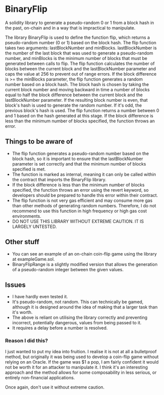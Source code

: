 # BinaryFlip

A solidity library to generate a pseudo-random 0 or 1 from a block hash in the past, on-chain and in a way that is impractical to manipulate.


The library BinaryFlip is used to define the function flip, which returns a pseudo-random number (0 or 1) based on the block hash.
The flip function takes two arguments: lastBlockNumber and minBlocks. lastBlockNumber is the number of the last block that was used to generate a pseudo-random number, and minBlocks is the minimum number of blocks that must be generated between calls to flip.
The flip function calculates the number of blocks between the current block and the lastBlockNumber parameter and caps the value at 256 to prevent out of range errors.
If the block difference is >= the minBlocks parameter, the flip function generates a random number based on a block hash. The block hash is chosen by taking the current block number and moving backward in time a number of blocks equal to half the block difference between the current block and the lastBlockNumber parameter. If the resulting block number is even, that block's hash is used to generate the random number. If it's odd, the previous block's hash is used.
The flip function returns a number between 0 and 1 based on the hash generated at this stage.
If the block difference is less than the minimum number of blocks specified, the function throws an error.

## Things to be aware of 
- The flip function generates a pseudo-random number based on the block hash, so it is important to ensure that the lastBlockNumber parameter is set correctly and that the minimum number of blocks specified is met.
- The function is marked as internal, meaning it can only be called within the contract that imports the BinaryFlip library.
- If the block difference is less than the minimum number of blocks specified, the function throws an error using the revert keyword, so developers should be prepared to handle this error within their contract.
- The flip function is not very gas efficient and may consume more gas than other methods of generating random numbers. Therefore, I do not recommend to use this function in high frequency or high gas cost environments.
- DO NOT USE THIS LIBRARY WITHOUT EXTREME CAUTION. IT IS LARGELY UNTESTED.

## Other stuff

- You can see an example of an on-chain coin-flip game using the library at exampleGame.sol.
- BinaryFlipRange is a slightly modified version that allows the generation of a pseudo-random integer between the given values.

## Issues

- I have hardly even tested it.
- It's pseudo-random, not random. This can technically be gamed, although it is designed around the idea of making that a larger task than it's worth.
- The above is reliant on utilising the library correctly and preventing incorrect, potentially dangerous, values from being passed to it.
- It requires a delay before a number is resolved.

### Reason I did this?

I just wanted to put my idea into fruition. I realise it is not at all a bulletproof method, but originally it was being used to develop a coin-flip game without relying on an Oracle. If the game was $1 a pop, I am fairly confident it would not be worth it for an attacker to manipulate it. I think it's an interesting approach and the method allows for some composability in less serious, or entirely non-financial applications.

Once again, don't use it without extreme caution.
